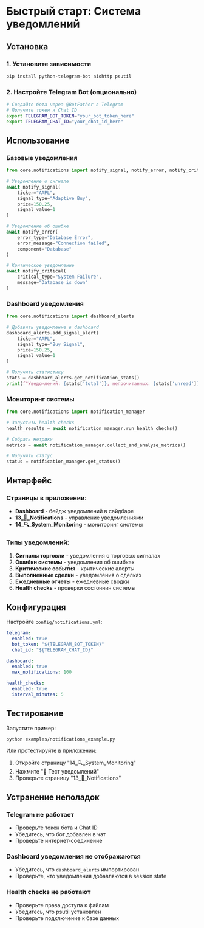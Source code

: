 # Быстрый старт: Система уведомлений

## Установка

### 1. Установите зависимости
```bash
pip install python-telegram-bot aiohttp psutil
```

### 2. Настройте Telegram Bot (опционально)
```bash
# Создайте бота через @BotFather в Telegram
# Получите токен и Chat ID
export TELEGRAM_BOT_TOKEN="your_bot_token_here"
export TELEGRAM_CHAT_ID="your_chat_id_here"
```

## Использование

### Базовые уведомления

```python
from core.notifications import notify_signal, notify_error, notify_critical

# Уведомление о сигнале
await notify_signal(
    ticker="AAPL",
    signal_type="Adaptive Buy", 
    price=150.25,
    signal_value=1
)

# Уведомление об ошибке
await notify_error(
    error_type="Database Error",
    error_message="Connection failed",
    component="Database"
)

# Критическое уведомление
await notify_critical(
    critical_type="System Failure",
    message="Database is down"
)
```

### Dashboard уведомления

```python
from core.notifications import dashboard_alerts

# Добавить уведомление в dashboard
dashboard_alerts.add_signal_alert(
    ticker="AAPL",
    signal_type="Buy Signal",
    price=150.25,
    signal_value=1
)

# Получить статистику
stats = dashboard_alerts.get_notification_stats()
print(f"Уведомлений: {stats['total']}, непрочитанных: {stats['unread']}")
```

### Мониторинг системы

```python
from core.notifications import notification_manager

# Запустить health checks
health_results = await notification_manager.run_health_checks()

# Собрать метрики
metrics = await notification_manager.collect_and_analyze_metrics()

# Получить статус
status = notification_manager.get_status()
```

## Интерфейс

### Страницы в приложении:
- **Dashboard** - бейдж уведомлений в сайдбаре
- **13_🔔_Notifications** - управление уведомлениями
- **14_🔍_System_Monitoring** - мониторинг системы

### Типы уведомлений:
1. **Сигналы торговли** - уведомления о торговых сигналах
2. **Ошибки системы** - уведомления об ошибках
3. **Критические события** - критические алерты
4. **Выполненные сделки** - уведомления о сделках
5. **Ежедневные отчеты** - ежедневные сводки
6. **Health checks** - проверки состояния системы

## Конфигурация

Настройте `config/notifications.yml`:

```yaml
telegram:
  enabled: true
  bot_token: "${TELEGRAM_BOT_TOKEN}"
  chat_id: "${TELEGRAM_CHAT_ID}"

dashboard:
  enabled: true
  max_notifications: 100

health_checks:
  enabled: true
  interval_minutes: 5
```

## Тестирование

Запустите пример:
```bash
python examples/notifications_example.py
```

Или протестируйте в приложении:
1. Откройте страницу "14_🔍_System_Monitoring"
2. Нажмите "🔔 Тест уведомлений"
3. Проверьте страницу "13_🔔_Notifications"

## Устранение неполадок

### Telegram не работает
- Проверьте токен бота и Chat ID
- Убедитесь, что бот добавлен в чат
- Проверьте интернет-соединение

### Dashboard уведомления не отображаются
- Убедитесь, что `dashboard_alerts` импортирован
- Проверьте, что уведомления добавляются в session state

### Health checks не работают
- Проверьте права доступа к файлам
- Убедитесь, что psutil установлен
- Проверьте подключение к базе данных
